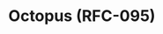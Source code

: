 ---
title: Octopus (RFC-095)
layout: home
parent: Tools
grand_parent: OpenDSU Wallets Developers
nav_order: 1
---